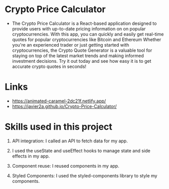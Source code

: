 # Crypto Price Calculator

* The Crypto Price Calculator is a React-based application designed to provide users with up-to-date pricing information on on popular cryptocurrencies. With this app, you can quickly and easily get real-time quotes for popular cryptocurrencies like Bitcoin and Ethereum Whether you're an experienced trader or just getting started with cryptocurrencies, the Crypto Quote Generator is a valuable tool for staying on top of the latest market trends and making informed investment decisions. Try it out today and see how easy it is to get accurate crypto quotes in seconds!

# Links 


* https://animated-caramel-2dc21f.netlify.app/
* https://javier2a.github.io/Crypto-Price-Calculator/

# Skills used in this project

1. API integration: I called an API to fetch data for my app.

2.  I used the useState and useEffect hooks to manage state and side effects in my app.

3. Component reuse: I reused components in my app.

4. Styled Components: I used the styled-components library to style my components. 
